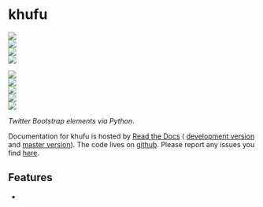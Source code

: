 # khufu

<!-- INFO BADGES -->  

[![](https://img.shields.io/pypi/pyversions/khufu)](https://pypi.org/project/khufu/)  
[![](https://img.shields.io/pypi/v/khufu)](https://pypi.org/project/khufu/)  
[![](https://img.shields.io/github/license/thespacedoctor/khufu)](https://github.com/thespacedoctor/khufu)  
[![](https://img.shields.io/pypi/dm/khufu)](https://pypi.org/project/khufu/)  

<!-- STATUS BADGES -->  

[![](http://167.71.135.11:8080/buildStatus/icon?job=khufu%2Fmaster&subject=build%20master)](http://167.71.135.11:8080/blue/organizations/jenkins/khufu/activity?branch=master)  
[![](http://167.71.135.11:8080/buildStatus/icon?job=khufu%2Fdevelop&subject=build%20dev)](http://167.71.135.11:8080/blue/organizations/jenkins/khufu/activity?branch=develop)  
[![](https://cdn.jsdelivr.net/gh/thespacedoctor/khufu@master/coverage.svg)](https://raw.githack.com/thespacedoctor/khufu/master/htmlcov/index.html)  
[![](https://readthedocs.org/projects/khufu/badge/?version=master)](https://khufu.readthedocs.io/en/master/)  
[![](https://img.shields.io/github/issues/thespacedoctor/khufu/type:%20bug?label=bug%20issues)](https://github.com/thespacedoctor/khufu/issues?q=is%3Aissue+is%3Aopen+label%3A%22type%3A+bug%22+)  

*Twitter Bootstrap elements via Python*.

Documentation for khufu is hosted by [Read the Docs](https://khufu.readthedocs.io/en/master/) (
[development version](https://khufu.readthedocs.io/en/develop/) and [master version](https://khufu.readthedocs.io/en/master/)). The code lives on [github](https://github.com/thespacedoctor/khufu). Please report any issues you find [here](https://github.com/thespacedoctor/khufu/issues).

## Features

* 



